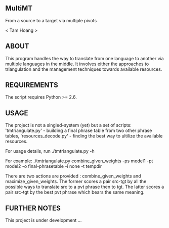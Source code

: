 
MultiMT
------

From a source to a target via multiple pivots

< Tam Hoang >

ABOUT
-----

This program handles the way to translate from one language to another via multiple languages in the middle. It involves either the approaches to triangulation and the management techniques towards available resources.

REQUIREMENTS
------------

The script requires Python >= 2.6.


USAGE
-----

The project is not a singled-system (yet) but a set of scripts: 'tmtriangulate.py' - building a final phrase table from two other phrase tables, 'resources\_decode.py' - finding the best way to ultilize the available resources.

For usage details, run ./tmtriangulate.py -h

For example: ./tmtriangulate.py combine\_given\_weights -ps model1 -pt model2 -o final-phrasetable -i none -t tempdir

There are two actions are provided : combine\_given\_weights and maximize\_given\_weights. The former scores a pair src-tgt by all the possible ways to translate src to a pvt phrase then to tgt. The latter scores a pair src-tgt by the best pvt phrase which bears the same meaning.

FURTHER NOTES
-------------

This project is under development ...

